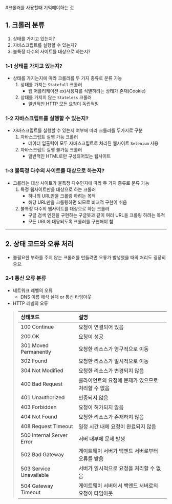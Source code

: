 #크롤러를 사용할때 기억해야하는 것
## 1. 크롤러 분류
 1. 상태를 가지고 있는지?
 2. 자바스크립트를 실행할 수 있는지?
 3. 불특정 다수의 사이트를 대상으로 하는지?
### 1-1 상태를 가지고 있는지?
 - 상태를 가지는지에 따라 크롤러를 두 가지 종류로 분류 가능
    1. 상태를 가지는 `Statefull` 크롤러
       - 웹 어플리케이션 ex)사용자를 식별하려는 상태가 존재(Cookie)
    2. 상태를 가지지 않는 `Stateless` 크롤러 
       - 일반적인 HTTP 모든 요청이 독립적임
    
### 1-2 자바스크립트를 실행할 수 있는지?
 - 자바스크립트를 실행할 수 있는지 여부에 따라 크롤러를 두가지로 구분
    1. 자바스크립트 실행 가능 크롤러
       - 데이터 입출력이 모두 자바스크립트로 처리된 웹사이트 `Selenium` 사용
    2. 자바스크립트 실행 불가능 크롤러 
       - 일반적인 HTML로만 구성되어있는 웹사이트
### 1-3 불특정 다수의 사이트를 대상으로 하는지?
 - 크롤러는 대상 사이트가 불특정 다수인지에 따라 두 가지 종류로 분류 가능
    1. 특정 웹사이트만을 대상으로 하는 크롤러
       - 하나의 URL만을 크롤링 하려는 목적
       - 해당 URL만을 크롤링하면 되므로 비교적 구현이 쉬움 
    2. 불특정 다수의 웹사이트를 대상으로 하는 크롤러
       - 구글 검색 엔진을 구현하는 구글봇과 같이 여러 URL을 크롤링 하려는 목적
       - 모든 URL에 대응되도록 크롤러를 구현해야 함
---
## 2. 상태 코드와 오류 처리
 - 불필요한 부하를 주지 않는 크롤러를 만들려면 오류가 발생했을 때의 처리도 굉장히 중요.
### 2-1 통신 오류 분류
 - 네트워크 레벨의 오류
   - DNS 이름 해석 실패 or 통신 타임아웃
 -  HTTP 레벨의 오류
> 상태코드|설명 
> :---|:---
> |100 Continue|요청이 연결되어 있음|
> |200 OK|요청이 성공|
> |301 Moved Permanently|요청한 리소스가 영구적으로 이동|
> |302 Found|요청한 리소스가 일시적으로 이동|
> |304 Not Modified|요청한 리소스가 변경되지 않음|
> |400 Bad Request|클라이언트의 요청에 문제가 있으므로 처리할 수 없음|
> |401 Unauthorized|인증되지 않음|
> |403 Forbidden|요청이 허가되지 않음|
> |404 Not Found|요청한 리소스가 존재하지 않음|
> |408 Request Timeout|일정 시간 내에 요청이 완료되지 않음|
> |500 Internal Server Error|서버 내부에 문제 발생|
> |502 Bad Gateway|게이트웨이 서버가 백엔드 서버로부터 오류를 받음|
> |503 Service Unavailable|서버가 일시적으로 요청을 처리할 수 없음|
> |504 Gateway Timeout|게이트웨이 서버에서 백엔드 서버로의 요청이 타임아웃|